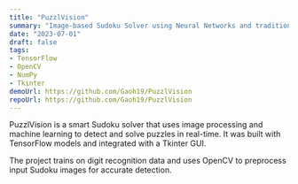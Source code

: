 ```yaml
---
title: "PuzzlVision"
summary: "Image-based Sudoku Solver using Neural Networks and traditional ML techniques."
date: "2023-07-01"
draft: false
tags:
- TensorFlow
- OpenCV
- NumPy
- Tkinter
demoUrl: https://github.com/Gaoh19/PuzzlVision
repoUrl: https://github.com/Gaoh19/PuzzlVision
---
```


PuzzlVision is a smart Sudoku solver that uses image processing and machine learning to detect and solve puzzles in real-time. It was built with TensorFlow models and integrated with a Tkinter GUI.

The project trains on digit recognition data and uses OpenCV to preprocess input Sudoku images for accurate detection.
